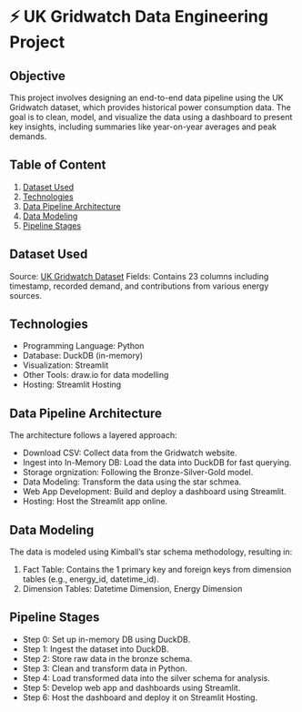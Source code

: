 # ⚡️ UK Gridwatch Data Engineering Project 

## Objective
This project involves designing an end-to-end data pipeline using the UK Gridwatch dataset, which provides historical power consumption data. The goal is to clean, model, and visualize the data using a dashboard to present key insights, including summaries like year-on-year averages and peak demands.

## Table of Content
1. [Dataset Used](##dataset-used)
2. [Technologies](##technologies)
3. [Data Pipeline Architecture](##data-pipeline-architecture)
4. [Data Modeling](##data-modelling)
5. [Pipeline Stages](##pipeline-stages)

## Dataset Used
Source: [UK Gridwatch Dataset](https://www.gridwatch.templar.co.uk/)
Fields: Contains 23 columns including timestamp, recorded demand, and contributions from various energy sources.

## Technologies
- Programming Language: Python
- Database: DuckDB (in-memory)
- Visualization: Streamlit
- Other Tools: draw.io for data modelling
- Hosting: Streamlit Hosting

## Data Pipeline Architecture
The architecture follows a layered approach:

- Download CSV: Collect data from the Gridwatch website.
- Ingest into In-Memory DB: Load the data into DuckDB for fast querying.
- Storage orgnization: Following the Bronze-Silver-Gold model.
- Data Modeling: Transform the data using the star schmea.
- Web App Development: Build and deploy a dashboard using Streamlit.
- Hosting: Host the Streamlit app online.


## Data Modeling
The data is modeled using Kimball’s star schema methodology, resulting in:

1. Fact Table: Contains the 1 primary key and foreign keys from dimension tables (e.g., energy_id, datetime_id).
2. Dimension Tables: Datetime Dimension, Energy Dimension

## Pipeline Stages
- Step 0: Set up in-memory DB using DuckDB.
- Step 1: Ingest the dataset into DuckDB.
- Step 2: Store raw data in the bronze schema.
- Step 3: Clean and transform data in Python.
- Step 4: Load transformed data into the silver schema for analysis.
- Step 5: Develop web app and dashboards using Streamlit.
- Step 6: Host the dashboard and deploy it on Streamlit Hosting.
